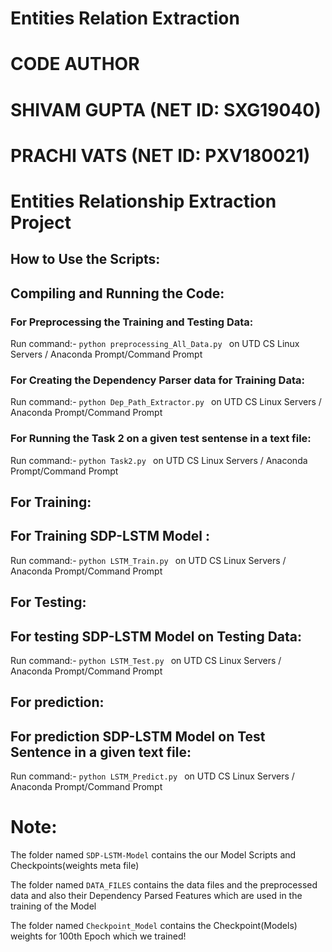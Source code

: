 # Entities Relation Extraction 

# CODE AUTHOR
# SHIVAM GUPTA (NET ID: SXG19040)
# PRACHI VATS  (NET ID: PXV180021)
# Entities Relationship Extraction Project

     
## How to Use the Scripts:

## Compiling and Running the Code:

### For Preprocessing the Training and Testing Data:
Run command:- ``` python preprocessing_All_Data.py  ``` on UTD CS Linux Servers / Anaconda Prompt/Command Prompt

### For Creating the Dependency Parser data for Training Data:
Run command:- ``` python Dep_Path_Extractor.py  ``` on UTD CS Linux Servers / Anaconda Prompt/Command Prompt

### For Running the Task 2 on a given test sentense in a text file:
Run command:- ``` python Task2.py  ``` on UTD CS Linux Servers / Anaconda Prompt/Command Prompt


## For Training:
## For Training SDP-LSTM Model :
Run command:- ``` python LSTM_Train.py  ``` on UTD CS Linux Servers / Anaconda Prompt/Command Prompt

## For Testing:
## For testing SDP-LSTM Model on Testing Data:
Run command:- ``` python LSTM_Test.py  ``` on UTD CS Linux Servers / Anaconda Prompt/Command Prompt

## For prediction:
## For prediction SDP-LSTM Model on Test Sentence in a given text file:
Run command:- ``` python LSTM_Predict.py  ``` on UTD CS Linux Servers / Anaconda Prompt/Command Prompt


# Note: 
The folder named ```SDP-LSTM-Model``` contains the our Model Scripts and Checkpoints(weights meta file)

The folder named ```DATA_FILES``` contains the data files and the preprocessed data and also their Dependency Parsed Features which are used in the training of the Model

The folder named ```Checkpoint_Model``` contains the Checkpoint(Models) weights for 100th Epoch which we trained!